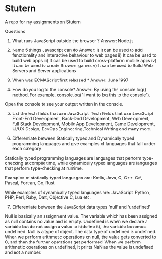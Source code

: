 # Stutern

A repo for my assignments on Stutern

Questions

1. What runs JavaScript outside the browser ? Answer: Node.js

2. Name 5 things Javascript can do
   Answer:
   i) It can be used to add functionality and interactive behaviour to web pages
   ii) It can be used to build web apps
   iii) It can be used to build cross-platform mobile apps
   iv) It can be used to create Browser games
   v) It can be used to Build Web Servers and Server applications

3. When was ECMAScript first released ?
   Answer: June 1997

4. How do you log to the console?
   Answer: By using the console.log() method. For example,
   console.log("I want to log this to the console").

Open the console to see your output written in the console.

5. List the tech fields that use JavaScript.
   Tech Fields that use JavaScript
   Front-End Development, Back-Dnd Development, Web Development, Full Stack Development, Mobile App Development, Game Development, UI/UX Design, DevOps Engineering,Technical Writing and many more.

6. Differentiate between Statically typed and Dynamically typed programming languages and give examples of languages that fall under each category

Statically typed programming languages are languages that perform type-checking at compile time, while dynamically typed languages are languages that perform type-checking at runtime.

Examples of statically typed languages are: Kotlin, Java, C, C++, C#, Pascal, Fortran, Go, Rust

While examples of dynamically typed languages are: JavaScript, Python, PHP, Perl, Ruby, Dart, Objective C, Lua etc.

7. Differentiate between the JavaScript data types ‘null’ and ‘undefined'

Null is basically an assignment value. The variable which has been assigned as null contains no value and is empty.
Undefined is when we declare a variable but do not assign a value to it(define it), the variable becomes undefined.
Null is a type of object.
The data type of undefined is undefined.
When we perform arithmetic operations on null, the value gets converted to 0, and then the further operations get performed. When we perform arithmetic operations on undefined, it prints NaN as the value is undefined and not a number.
